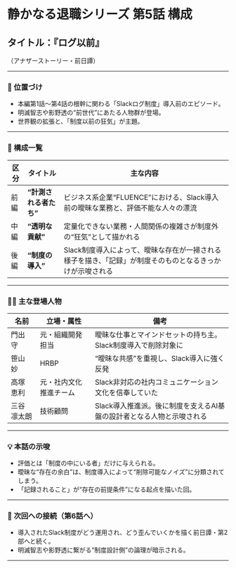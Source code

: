 # 静かなる退職シリーズ 第5話 構成  
## タイトル：『ログ以前』  
（アナザーストーリー・前日譚）

---

### 📘 位置づけ  
- 本編第1話～第4話の根幹に関わる「Slackログ制度」導入前のエピソード。  
- 明滅智志や影野透の“前世代”にあたる人物群が登場。  
- 世界観の拡張と、「制度以前の狂気」が主題。

---

### 📂 構成一覧  
| 区分 | タイトル | 主な内容 |
|------|----------|----------|
| 前編 | **“計測される者たち”** | ビジネス系企業“FLUENCE”における、Slack導入前の曖昧な業務と、評価不能な人々の漂流 |
| 中編 | **“透明な貢献”** | 定量化できない業務・人間関係の複雑さが制度外の“狂気”として描かれる |
| 後編 | **“制度の導入”** | Slack制度導入によって、曖昧な存在が一掃される様子を描き、「記録」が制度そのものとなるきっかけが示唆される |

---

### 🧑‍💼 主な登場人物  

| 名前 | 立場・属性 | 備考 |
|------|-------------|------|
| 門出 守 | 元・組織開発担当 | 曖昧な仕事とマインドセットの持ち主。Slack制度導入で削除対象に |
| 笹山 妙 | HRBP | “曖昧な共感”を重視し、Slack導入に強く反発 |
| 高塚 恵利 | 元・社内文化推進チーム | Slack非対応の社内コミュニケーション文化を信奉していた |
| 三谷 凛太朗 | 技術顧問 | Slack導入推進派。後に制度を支えるAI基盤の設計者となる人物と示唆される |

---

### 💡 本話の示唆  
- 評価とは「制度の中にいる者」だけに与えられる。  
- 曖昧な“存在の余白”は、制度導入によって“削除可能なノイズ”に分類されてしまう。  
- 「記録されること」が“存在の前提条件”になる起点を描いた回。

---

### 🧩 次回への接続（第6話へ）  
- 導入されたSlack制度がどう運用され、どう歪んでいくかを描く前日譚・第2部へと続く。
- 明滅智志や影野透に繋がる“制度設計側”の論理が暗示される。

---


